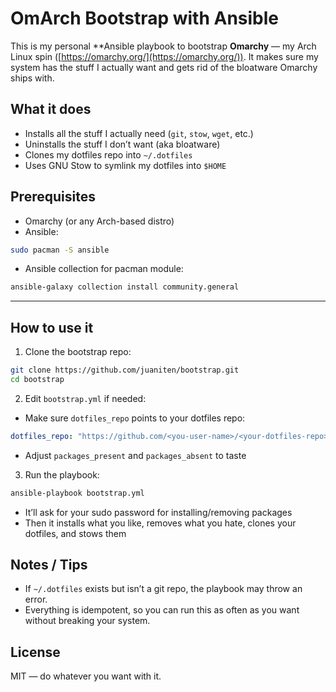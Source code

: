 # OmArch Bootstrap with Ansible

This is my personal **Ansible playbook to bootstrap **Omarchy** — my Arch Linux spin ([https://omarchy.org/](https://omarchy.org/)). It makes sure my system has the stuff I actually want and gets rid of the bloatware Omarchy  ships with.


## What it does

* Installs all the stuff I actually need (`git`, `stow`, `wget`, etc.)
* Uninstalls the stuff I don’t want (aka bloatware)
* Clones my dotfiles repo into `~/.dotfiles`
* Uses GNU Stow to symlink my dotfiles into `$HOME`


## Prerequisites

* Omarchy (or any Arch-based distro)
* Ansible:

```bash
sudo pacman -S ansible
```

* Ansible collection for pacman module:

```bash
ansible-galaxy collection install community.general
```

---

## How to use it

1. Clone the bootstrap repo:

```bash
git clone https://github.com/juaniten/bootstrap.git
cd bootstrap
```

2. Edit `bootstrap.yml` if needed:

* Make sure `dotfiles_repo` points to your dotfiles repo:

```yaml
dotfiles_repo: "https://github.com/<you-user-name>/<your-dotfiles-repo>.git"
```

* Adjust `packages_present` and `packages_absent` to taste

3. Run the playbook:

```bash
ansible-playbook bootstrap.yml
```

* It’ll ask for your sudo password for installing/removing packages
* Then it installs what you like, removes what you hate, clones your dotfiles, and stows them

## Notes / Tips

* If `~/.dotfiles` exists but isn’t a git repo, the playbook may throw an error.
* Everything is idempotent, so you can run this as often as you want without breaking your system.


## License

MIT — do whatever you want with it.


